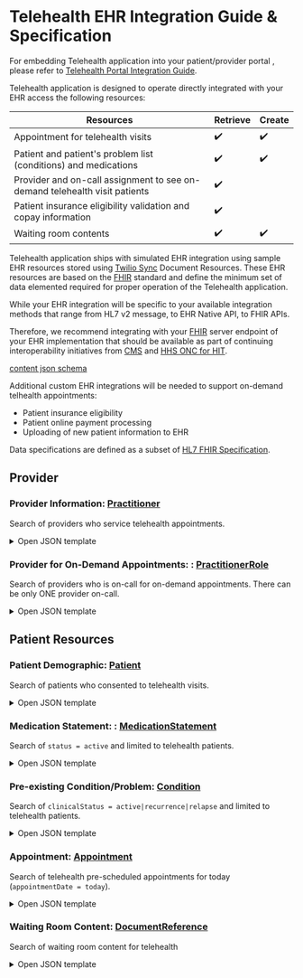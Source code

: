 # Telehealth EHR Integration Guide & Specification

For embedding Telehealth application into your patient/provider portal
, please refer to [Telehealth Portal Integration Guide](PORTAL_INTEGRATION.md).

Telehealth application is designed to operate directly integrated with your EHR access the following resources:

| Resources | Retrieve | Create |
|-----------|----------|--------|
|Appointment for telehealth visits| :heavy_check_mark:| :heavy_check_mark: |
|Patient and patient's problem list (conditions) and medications| :heavy_check_mark:| :heavy_check_mark: |
|Provider and on-call assignment to see on-demand telehealth visit patients| :heavy_check_mark:| |
|Patient insurance eligibility validation and copay information| :heavy_check_mark:| |
|Waiting room contents| :heavy_check_mark:| :heavy_check_mark: |

Telehealth application ships with simulated EHR integration using sample EHR resources
stored using [Twilio Sync](https://www.twilio.com/sync) Document Resources.
These EHR resources are based on the [FHIR](http://hl7.org/fhir/) standard
and define the minimum set of data elemented required for proper operation of the Telehealth application.



While your EHR integration will be specific to your available integration methods
that range from HL7 v2 message, to EHR Native API, to FHIR APIs.






Therefore, we recommend integrating with your [FHIR](http://hl7.org/fhir/) server endpoint of your EHR implementation
that should be available as part of continuing interoperability initiatives
from [CMS](https://www.cms.gov/Regulations-and-Guidance/Guidance/Interoperability/index)
and [HHS ONC for HIT](https://www.healthit.gov/isa/united-states-core-data-interoperability-uscdi).

[content json schema](assets/datastore/content.schema.json)

Additional custom EHR integrations will be needed to support on-demand telhealth appointments:

- Patient insurance eligibility
- Patient online payment processing
- Uploading of new patient information to EHR

Data specifications are defined as a subset of [HL7 FHIR Specification](http://hl7.org/fhir/).


## Provider

### Provider Information: [Practitioner](https://www.hl7.org/fhir/practitioner.html)

Search of providers who service telehealth appointments.

<details><summary>Open JSON template</summary>

#### Request
```http request
http://your-fhir-endpoint/fhir/Practitioner?parameter=value
```

#### Response
```json
{
  "resourceType": "Bundle",
  "meta": {
    "lastUpdated": "2014-08-18T01:43:30Z"
  },
  "type": "searchset",                                // fixed to 'searchset'
  "total": <NumberofPractitioners>,
  "entry": [
    {
      "resourceType": "Practitioner",
      "id": "<ProviderID>",                           // unique patient ID
      "name": [
        {
          "use": "official",
          "text": "<ProviderFullName>",
          "family": "<ProviderLastName>",
          "given": ["<ProviderFirstName>"]            // used as SMS salutation 
        }
      ],
      "telecom": [
        {
          "system": "sms",
          "value": "<ProviderMobilePhone>",           // E.164 format is preferred
          "use": "mobile"
        }
      ]
    }
  ]
}
```
- `.type` value from [Bundle Type](http://hl7.org/fhir/ValueSet/bundle-type)
- `.entry[].telecom[].value` format should be [E.164 format](https://www.twilio.com/docs/glossary/what-e164)

</details>

### Provider for On-Demand Appointments: : [PractitionerRole](https://www.hl7.org/fhir/practitionerrole.html)

Search of providers who is on-call for on-demand appointments.
There can be only ONE provider on-call.

<details><summary>Open JSON template</summary>

#### Request
```http request
http://your-fhir-endpoint/fhir/PractitionerRole?parameter=value
```

#### Response

```json
{
  "resourceType": "Bundle",
  "meta": {
    "lastUpdated": "2014-08-18T01:43:30Z"
  },
  "type": "searchset",                                // fixed to 'searchset'
  "total": 1,                                         // fixed to 1
  "entry": [
    {
      "resourceType": "PractitionerRole",
      "id": "example",
      "active": true,
      "practitioner": {
        "reference": "Practitioner/<PractitionerID>"
      },
      "code": [
        {
          "text": "on-call-for-on-demand-appointment"
        }
      ]
    }
  ]
}
```
- `.type` value from [Bundle Type](http://hl7.org/fhir/ValueSet/bundle-type)
- `entry[].code[].text` is a custom value specific for telehealth

</details>



## Patient Resources

### Patient Demographic: [Patient](https://www.hl7.org/fhir/patient.html)

Search of patients who consented to telehealth visits.

<details><summary>Open JSON template</summary>

#### Request
```http request
http://your-fhir-endpoint/fhir/Patient?parameter=value
```

#### Response
```json
{
  "resourceType": "Bundle",
  "type": "searchset",                       // fixed to 'searchset'
  "total": <NumberofPatients>,
  "entry": [
    {
      "resourceType": "Patient",
      "id": "<PatientID>",                   // unique patient ID
      "meta": {
        "source": "<http://twilio.com | customer's FHIR endpoint url>"
      },
      "name": [{
        "use": "official",
        "text": "<PatientFullName>",
        "family": "<PatientLastName>", 
        "given": [ "<PatientFirstName>" ]    // used as SMS salutation 
      }],
      "telecom": [
        {
          "system": "sms",
          "value": "<PatientMobilePhone>",   // E.164 format is preferred
          "use": "mobile"
        },
        {
          "system": "email",
          "value": "<PatientEmailAddress>",  // E.164 format is preferred
          "use": "home"
        }
      ],
      "gender": "<PatientGender>",           // code value from AdministrativeGender code system 
      "communication": [{                    // optional, present ONLY if translator is needed
        "language": {
          "coding": [{
            "system": "urn:ietf:bcp:47",
            "code": "<PatientLanguageCode>", // code value from Languages value set
            "display": "<PatientLanguage>"   // display value from Language value set
          }]
        },
        "preferred": true
      }]
    }
  ]
}
```
- `.type` value from [Bundle Type](http://hl7.org/fhir/ValueSet/bundle-type)
- `.entry[].telecom[].value` format should be [E.164 format](https://www.twilio.com/docs/glossary/what-e164)
- `.entry[].gender` value from [AdministrativeGender](http://hl7.org/fhir/administrative-gender)
- `.entry[].communication[].language[].coding` value from [Language](http://hl7.org/fhir/ValueSet/languages).
`code` is made up of [ISO-639-1 alpha 2 code](https://www.loc.gov/standards/iso639-2/php/code_list.php) in lower case for the language,
optionally followed by a hyphen and the [ISO-3166-1 alpha 2 code](https://www.iso.org/obp/ui/#search/code/) for the region in upper case.

</details>

### Medication Statement: : [MedicationStatement](https://www.hl7.org/fhir/medicationstatement.html)

Search of `status = active` and limited to telehealth patients.

<details><summary>Open JSON template</summary>

#### Request
```http request
http://your-fhir-endpoint/fhir/MedicationStatement?parameter=value
```

#### Response


```json
{
  "resourceType": "Bundle",
  "type": "searchset",                                // fixed to 'searchset'
  "total": <NumberofMedicationStatements>,
  "entry": [
    {
      "resourceType": "MedicationStatement",
      "medicationCodeableConcept": {
        "text": "<PatientMedication>"
      },
      "status": "active",
      "subject": {
        "reference": "Patient/<PatientID>"
      }
    }
  ]
}
```
- `.type` value from [Bundle Type](http://hl7.org/fhir/ValueSet/bundle-type)
- `.entry[].status` value from [Medication Statement Status](http://hl7.org/fhir/ValueSet/medication-statement-status)
- `.entry[].medication` value only needs the display name of the medication
from [National Drug Code](https://www.fda.gov/drugs/drug-approvals-and-databases/national-drug-code-directory)
, [RXNORM](https://www.nlm.nih.gov/research/umls/rxnorm/index.html)
, [SNOWMED](https://www.snomed.org/)
, etc.

</details>


### Pre-existing Condition/Problem: [Condition](https://www.hl7.org/fhir/condition.html)

Search of `clinicalStatus = active|recurrence|relapse` and
limited to telehealth patients.

<details><summary>Open JSON template</summary>

#### Request
```http request
http://your-fhir-endpoint/fhir/Practitioner?parameter=value
```

#### Response


```json
{
  "resourceType": "Bundle",
  "type": "searchset",                                // fixed to 'searchset'
  "total": <NumberofConditions>,
  "entry": [
    {
      "resourceType": "Condition",
      "clinicalStatus": {
        "coding": [
          {
            "system": "http://terminology.hl7.org/CodeSystem/condition-clinical",
            "code": "active"
          }
        ]
      },
      "category": {
        "coding": [
          {
            "system": "http://terminology.hl7.org/CodeSystem/condition-category",
            "code": "problem-list-item"               // fixed to 'problem-list-item'
          }
        ]
      },
      "code": {
        "text": "<PatientPreexistingConditionDescription>"
      },
      "subject": {
        "reference": "Patient/<PatientID>"
      }
    }
  ]
}
```
- `.type` value from [Bundle Type](http://hl7.org/fhir/ValueSet/bundle-type)
- `.entry[].clinicalStatus.coding[].code` value from [Condition Clinical Status Codes](http://terminology.hl7.org/CodeSystem/condition-clinical)
- `.entry[].category.code[].code` value from [Condition Category Codes](http://terminology.hl7.org/CodeSystem/condition-category)

</details>


### Appointment: [Appointment](https://www.hl7.org/fhir/appointment.html)

Search of telehealth pre-scheduled appointments for today (`appointmentDate = today`).

<details><summary>Open JSON template</summary>

#### Request
```http request
http://your-fhir-endpoint/fhir/Practitioner?parameter=value
```

#### Response


```json
{
  "resourceType": "Bundle",
  "meta": {
    "lastUpdated": "2014-08-18T01:43:30Z"
  },
  "type": "searchset",                                // fixed to 'searchset'
  "total": <NumberofAppointments>,
  "entry": [
    {
      "resourceType": "Appointment",
      "id": "<AppointmentID>",
      "status": "booked if from customer EHR | arrived if from Teleheath",
      "appointmentType": {
        "coding": [
          {
            "system": "http://terminology.hl7.org/CodeSystem/v2-0276",
            "code": "<AppointmentType>"     // WALKIN used for on-demand telehealth
          }
        ]
      },
      "reasonCode": [
        {
          "text": "<AppointmentReason>"
        }
      ],
      "start": "2013-12-10T09:00:00Z",
      "end": "2013-12-10T11:00:00Z",
      "participant": [
        {
          "actor": {
            "reference": "Patient/<PatientID>"
          }
        },
        {
          "type": [
            {
              "coding": [
                {
                  "system": "http://hl7.org/fhir/ValueSet/encounter-participant-type",
                  "code": "ATND"
                }
              ]
            }
          ],
          "actor": {
            "reference": "Practitioner/<PractitionerID>"
          }
        }
      ]
    }
  ]
}
```
- `.type` value from [Bundle Type](http://hl7.org/fhir/ValueSet/bundle-type)
- `.entry[].clinicalStatus.coding[].code` value from [Condition Clinical Status Codes](http://terminology.hl7.org/CodeSystem/condition-clinical)
- `.entry[].appointmentType` value from [Appointment Reason Code](http://terminology.hl7.org/CodeSystem/v2-0276)
- `.entry[].reasonCode.text` value for scheduled appointments from [Encounter Reason Code](http://hl7.org/fhir/ValueSet/encounter-reason)
- `.entry[].participant[].type[].coding` values from [Encounter Participant Type](http://hl7.org/fhir/ValueSet/encounter-participant-type)

</details>


### Waiting Room Content: [DocumentReference](https://www.hl7.org/fhir/documentreference)

Search of waiting room content for telehealth

<details><summary>Open JSON template</summary>

#### Request
```http request
http://your-fhir-endpoint/fhir/DocumentReference?parameter=value
```

#### Response


```json
{
  "resourceType": "Bundle",
  "type": "searchset",
  "total": <NumberofContents>,                             // required for checksum
  "entry": [
    {
      "resourceType": "DocumentReference",
      "id": "<ContentID>",                                 // required (1..1)
      "meta": {
        "source": "<http://twilio.com | customer's FHIR endpoint url>"
      },
      "status": "current",
      "description": "<ContentLongDescription>",           // optional (0..1), for tooltip
      "content": [
        {
          "attachment": {
            "url": "<ContentVideoURL>",                    // required (1..1)
            "title": "<ContentShortTitle>"                 // required (1..1)
          }
        }
      ],
      "context": {
        "related": [
          {
            "reference": "<ContentAssignedPractitionerID>" // optional (0..*)
          }
        ]
      }
    }
  ]
}
```
- `.type` value from [Bundle Type](http://hl7.org/fhir/ValueSet/bundle-type)
- `.entry[].status` value from [Document Reference Status](http://hl7.org/fhir/ValueSet/document-reference-status)

</details>


